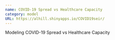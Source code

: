 ```yaml
---
name: COVID-19 Spread vs Healthcare Capacity
category: model
URL: https://alhill.shinyapps.io/COVID19seir/
---
```


Modeling COVID-19 Spread vs Healthcare Capacity